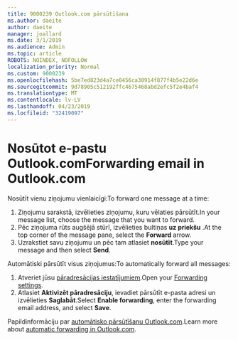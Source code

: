 ```yaml
---
title: 9000239 Outlook.com pārsūtīšana
ms.author: daeite
author: daeite
manager: joallard
ms.date: 3/1/2019
ms.audience: Admin
ms.topic: article
ROBOTS: NOINDEX, NOFOLLOW
localization_priority: Normal
ms.custom: 9000239
ms.openlocfilehash: 5be7ed823d4a7ce0456ca30914f877f4b5e22d6e
ms.sourcegitcommit: 9d78905c512192ffc4675468abd2efc5f2e4baf4
ms.translationtype: MT
ms.contentlocale: lv-LV
ms.lasthandoff: 04/23/2019
ms.locfileid: "32419097"
---
```

# <a name="forwarding-email-in-outlookcom"></a><span data-ttu-id="e9711-102">Nosūtot e-pastu Outlook.com</span><span class="sxs-lookup"><span data-stu-id="e9711-102">Forwarding email in Outlook.com</span></span>

<span data-ttu-id="e9711-103">Nosūtīt vienu ziņojumu vienlaicīgi:</span><span class="sxs-lookup"><span data-stu-id="e9711-103">To forward one message at a time:</span></span>

1. <span data-ttu-id="e9711-104">Ziņojumu sarakstā, izvēlieties ziņojumu, kuru vēlaties pārsūtīt.</span><span class="sxs-lookup"><span data-stu-id="e9711-104">In your message list, choose the message that you want to forward.</span></span>
2. <span data-ttu-id="e9711-105">Pēc ziņojuma rūts augšējā stūrī, izvēlieties bultiņas **uz priekšu** .</span><span class="sxs-lookup"><span data-stu-id="e9711-105">At the top corner of the message pane, select the **Forward** arrow.</span></span>
3. <span data-ttu-id="e9711-106">Uzrakstiet savu ziņojumu un pēc tam atlasiet **nosūtīt**.</span><span class="sxs-lookup"><span data-stu-id="e9711-106">Type your message and then select **Send**.</span></span>

<span data-ttu-id="e9711-107">Automātiski pārsūtīt visus ziņojumus:</span><span class="sxs-lookup"><span data-stu-id="e9711-107">To automatically forward all messages:</span></span>

1. <span data-ttu-id="e9711-108">Atveriet jūsu [pāradresācijas iestatījumiem](https://outlook.live.com/mail/options/mail/forwarding/forwardingOption).</span><span class="sxs-lookup"><span data-stu-id="e9711-108">Open your [Forwarding settings](https://outlook.live.com/mail/options/mail/forwarding/forwardingOption).</span></span>
2. <span data-ttu-id="e9711-109">Atlasiet **Aktivizēt pāradresāciju**, ievadiet pārsūtīt e-pasta adresi un izvēlieties **Saglabāt**.</span><span class="sxs-lookup"><span data-stu-id="e9711-109">Select **Enable forwarding**, enter the forwarding email address, and select **Save**.</span></span>

<span data-ttu-id="e9711-110">Papildinformāciju par [automātisko pārsūtīšanu Outlook.com](https://support.office.com/article/6246987c-6c8f-4144-b255-14fc07007dad).</span><span class="sxs-lookup"><span data-stu-id="e9711-110">Learn more about [automatic forwarding in Outlook.com](https://support.office.com/article/6246987c-6c8f-4144-b255-14fc07007dad).</span></span>